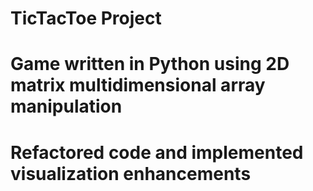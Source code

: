# TicTacToe Project
# Game written in Python using 2D matrix multidimensional array manipulation
# Refactored code and implemented visualization enhancements 
